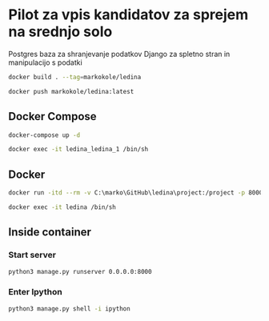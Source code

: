 # Pilot za vpis kandidatov za sprejem na srednjo solo

Postgres baza za shranjevanje podatkov
Django za spletno stran in manipulacijo s podatki

```bash
docker build . --tag=markokole/ledina
```

```bash
docker push markokole/ledina:latest
```

## Docker Compose

```bash
docker-compose up -d
```

```bash
docker exec -it ledina_ledina_1 /bin/sh
```

## Docker

```bash
docker run -itd --rm -v C:\marko\GitHub\ledina\project:/project -p 8000:8000 --name ledina markokole/ledina
```

```bash
docker exec -it ledina /bin/sh
```

## Inside container

### Start server

```bash
python3 manage.py runserver 0.0.0.0:8000
```

### Enter Ipython

```bash
python3 manage.py shell -i ipython
```
